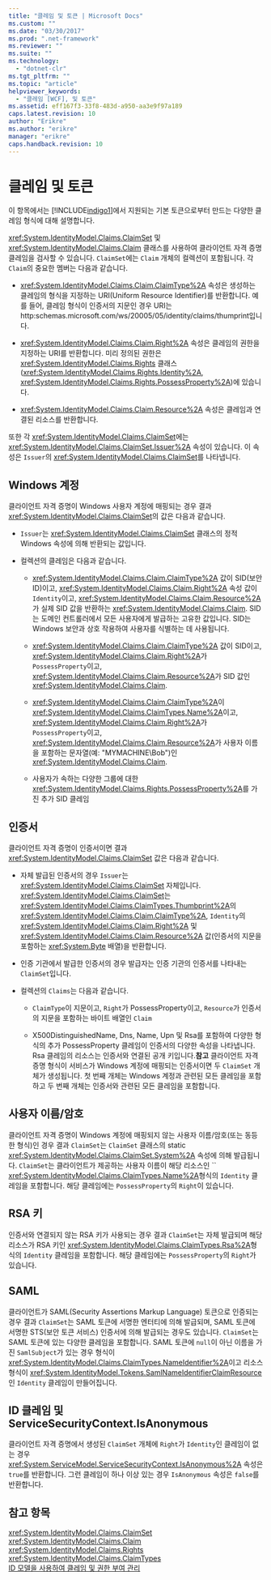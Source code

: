 ```yaml
---
title: "클레임 및 토큰 | Microsoft Docs"
ms.custom: ""
ms.date: "03/30/2017"
ms.prod: ".net-framework"
ms.reviewer: ""
ms.suite: ""
ms.technology: 
  - "dotnet-clr"
ms.tgt_pltfrm: ""
ms.topic: "article"
helpviewer_keywords: 
  - "클레임 [WCF], 및 토큰"
ms.assetid: eff167f3-33f8-483d-a950-aa3e9f97a189
caps.latest.revision: 10
author: "Erikre"
ms.author: "erikre"
manager: "erikre"
caps.handback.revision: 10
---
```

# 클레임 및 토큰
이 항목에서는 [!INCLUDE[indigo1](../../../../includes/indigo1-md.md)]에서 지원되는 기본 토큰으로부터 만드는 다양한 클레임 형식에 대해 설명합니다.  
  
 <xref:System.IdentityModel.Claims.ClaimSet> 및 <xref:System.IdentityModel.Claims.Claim> 클래스를 사용하여 클라이언트 자격 증명 클레임을 검사할 수 있습니다.  `ClaimSet`에는 `Claim` 개체의 컬렉션이 포함됩니다.  각 `Claim`의 중요한 멤버는 다음과 같습니다.  
  
-   <xref:System.IdentityModel.Claims.Claim.ClaimType%2A> 속성은 생성하는 클레임의 형식을 지정하는 URI\(Uniform Resource Identifier\)를 반환합니다.  예를 들어, 클레임 형식이 인증서의 지문인 경우 URI는 http:schemas.microsoft.com\/ws\/20005\/05\/identity\/claims\/thumprint입니다.  
  
-   <xref:System.IdentityModel.Claims.Claim.Right%2A> 속성은 클레임의 권한을 지정하는 URI를 반환합니다.  미리 정의된 권한은 <xref:System.IdentityModel.Claims.Rights> 클래스\(<xref:System.IdentityModel.Claims.Rights.Identity%2A>,  <xref:System.IdentityModel.Claims.Rights.PossessProperty%2A>\)에 있습니다.  
  
-   <xref:System.IdentityModel.Claims.Claim.Resource%2A> 속성은 클레임과 연결된 리소스를 반환합니다.  
  
 또한 각 <xref:System.IdentityModel.Claims.ClaimSet>에는 <xref:System.IdentityModel.Claims.ClaimSet.Issuer%2A> 속성이 있습니다. 이 속성은 `Issuer`의 <xref:System.IdentityModel.Claims.ClaimSet>를 나타냅니다.  
  
## Windows 계정  
 클라이언트 자격 증명이 Windows 사용자 계정에 매핑되는 경우 결과 <xref:System.IdentityModel.Claims.ClaimSet>의 값은 다음과 같습니다.  
  
-   `Issuer`는 <xref:System.IdentityModel.Claims.ClaimSet> 클래스의 정적 Windows 속성에 의해 반환되는 값입니다.  
  
-   컬렉션의 클레임은 다음과 같습니다.  
  
    -   <xref:System.IdentityModel.Claims.Claim.ClaimType%2A> 값이 SID\(보안 ID\)이고, <xref:System.IdentityModel.Claims.Claim.Right%2A> 속성 값이 `Identity`이고, <xref:System.IdentityModel.Claims.Claim.Resource%2A>가 실제 SID 값을 반환하는 <xref:System.IdentityModel.Claims.Claim>.  SID는 도메인 컨트롤러에서 모든 사용자에게 발급하는 고유한 값입니다.  SID는 Windows 보안과 상호 작용하여 사용자를 식별하는 데 사용됩니다.  
  
    -   <xref:System.IdentityModel.Claims.Claim.ClaimType%2A> 값이 SID이고, <xref:System.IdentityModel.Claims.Claim.Right%2A>가 `PossessProperty`이고, <xref:System.IdentityModel.Claims.Claim.Resource%2A>가 SID 값인 <xref:System.IdentityModel.Claims.Claim>.  
  
    -   <xref:System.IdentityModel.Claims.Claim.ClaimType%2A>이 <xref:System.IdentityModel.Claims.ClaimTypes.Name%2A>이고, <xref:System.IdentityModel.Claims.Claim.Right%2A>가 `PossessProperty`이고, <xref:System.IdentityModel.Claims.Claim.Resource%2A>가 사용자 이름을 포함하는 문자열\(예: "MYMACHINE\\Bob"\)인 <xref:System.IdentityModel.Claims.Claim>.  
  
    -   사용자가 속하는 다양한 그룹에 대한 <xref:System.IdentityModel.Claims.Rights.PossessProperty%2A>를 가진 추가 SID 클레임  
  
## 인증서  
 클라이언트 자격 증명이 인증서이면 결과 <xref:System.IdentityModel.Claims.ClaimSet> 값은 다음과 같습니다.  
  
-   자체 발급된 인증서의 경우 `Issuer`는 <xref:System.IdentityModel.Claims.ClaimSet> 자체입니다.  <xref:System.IdentityModel.Claims.ClaimSet>는 <xref:System.IdentityModel.Claims.ClaimTypes.Thumbprint%2A>의 <xref:System.IdentityModel.Claims.Claim.ClaimType%2A>, `Identity`의 <xref:System.IdentityModel.Claims.Claim.Right%2A> 및 <xref:System.IdentityModel.Claims.Claim.Resource%2A> 값\(인증서의 지문을 포함하는 <xref:System.Byte> 배열\)을 반환합니다.  
  
-   인증 기관에서 발급한 인증서의 경우 발급자는 인증 기관의 인증서를 나타내는 `ClaimSet`입니다.  
  
-   컬렉션의 `Claims`는 다음과 같습니다.  
  
    -   `ClaimType`이 지문이고, `Right`가 PossessProperty이고, `Resource`가 인증서의 지문을 포함하는 바이트 배열인 `Claim`  
  
    -   X500DistinguishedName, Dns, Name, Upn 및 Rsa를 포함하여 다양한 형식의 추가 PossessProperty 클레임이 인증서의 다양한 속성을 나타냅니다.  Rsa 클레임의 리소스는 인증서와 연결된 공개 키입니다.**참고** 클라이언트 자격 증명 형식이 서비스가 Windows 계정에 매핑되는 인증서이면 두 `ClaimSet` 개체가 생성됩니다.  첫 번째 개체는 Windows 계정과 관련된 모든 클레임을 포함하고 두 번째 개체는 인증서와 관련된 모든 클레임을 포함합니다.  
  
## 사용자 이름\/암호  
 클라이언트 자격 증명이 Windows 계정에 매핑되지 않는 사용자 이름\/암호\(또는 동등한 형식\)인 경우 결과 `ClaimSet`는 `ClaimSet` 클래스의 static <xref:System.IdentityModel.Claims.ClaimSet.System%2A> 속성에 의해 발급됩니다.  `ClaimSet`는 클라이언트가 제공하는 사용자 이름이 해당 리소스인  `` <xref:System.IdentityModel.Claims.ClaimTypes.Name%2A>형식의 `Identity` 클레임을 포함합니다.  해당 클레임에는 `PossessProperty`의 `Right`이 있습니다.  
  
## RSA 키  
 인증서와 연결되지 않는 RSA 키가 사용되는 경우 결과 `ClaimSet`는 자체 발급되며 해당 리소스가 RSA 키인 <xref:System.IdentityModel.Claims.ClaimTypes.Rsa%2A>형식의 `Identity` 클레임을 포함합니다.  해당 클레임에는 `PossessProperty`의 `Right`가 있습니다.  
  
## SAML  
 클라이언트가 SAML\(Security Assertions Markup Language\) 토큰으로 인증되는 경우 결과 `ClaimSet`는 SAML 토큰에 서명한 엔터티에 의해 발급되며, SAML 토큰에 서명한 STS\(보안 토큰 서비스\) 인증서에 의해 발급되는 경우도 있습니다.  `ClaimSet`는 SAML 토큰에 있는 다양한 클레임을 포함합니다.  SAML 토큰에 `null`이 아닌 이름을 가진 `SamlSubject`가 있는 경우 형식이 <xref:System.IdentityModel.Claims.ClaimTypes.NameIdentifier%2A>이고 리소스 형식이 <xref:System.IdentityModel.Tokens.SamlNameIdentifierClaimResource>인 `Identity` 클레임이 만들어집니다.  
  
## ID 클레임 및 ServiceSecurityContext.IsAnonymous  
 클라이언트 자격 증명에서 생성된 `ClaimSet` 개체에 `Right`가 `Identity`인 클레임이 없는 경우 <xref:System.ServiceModel.ServiceSecurityContext.IsAnonymous%2A> 속성은 `true`를 반환합니다.  그런 클레임이 하나 이상 있는 경우 `IsAnonymous` 속성은 `false`를 반환합니다.  
  
## 참고 항목  
 <xref:System.IdentityModel.Claims.ClaimSet>   
 <xref:System.IdentityModel.Claims.Claim>   
 <xref:System.IdentityModel.Claims.Rights>   
 <xref:System.IdentityModel.Claims.ClaimTypes>   
 [ID 모델을 사용하여 클레임 및 권한 부여 관리](../../../../docs/framework/wcf/feature-details/managing-claims-and-authorization-with-the-identity-model.md)